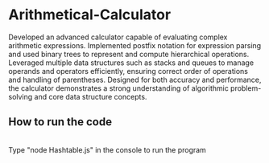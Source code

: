 # Arithmetical-Calculator
Developed an advanced calculator capable of evaluating complex arithmetic expressions. Implemented postfix notation for expression parsing and used binary trees to represent and compute hierarchical operations. Leveraged multiple data structures such as stacks and queues to manage operands and operators efficiently, ensuring correct order of operations and handling of parentheses. Designed for both accuracy and performance, the calculator demonstrates a strong understanding of algorithmic problem-solving and core data structure concepts.

## How to run the code
<br>Type "node Hashtable.js" in the console to run the program


